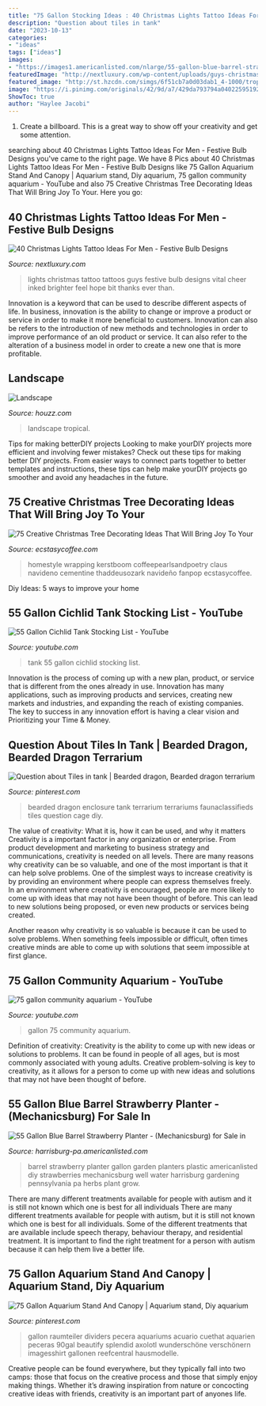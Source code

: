 ```yaml
---
title: "75 Gallon Stocking Ideas : 40 Christmas Lights Tattoo Ideas For Men"
description: "Question about tiles in tank"
date: "2023-10-13"
categories:
- "ideas"
tags: ["ideas"]
images:
- "https://images1.americanlisted.com/nlarge/55-gallon-blue-barrel-strawberry-planter-75-mechanicsburg-americanlisted_29625261.jpg"
featuredImage: "http://nextluxury.com/wp-content/uploads/guys-christmas-lights-tattoos.jpg"
featured_image: "http://st.hzcdn.com/simgs/6f51cb7a0d03dab1_4-1000/tropical-landscape.jpg"
image: "https://i.pinimg.com/originals/42/9d/a7/429da793794a0402259519296b744b46.jpg"
ShowToc: true
author: "Haylee Jacobi"
---
```



1. Create a billboard. This is a great way to show off your creativity and get some attention.

	

		
searching about 40 Christmas Lights Tattoo Ideas For Men - Festive Bulb Designs you've came to the right page. We have 8 Pics about 40 Christmas Lights Tattoo Ideas For Men - Festive Bulb Designs like 75 Gallon Aquarium Stand And Canopy | Aquarium stand, Diy aquarium, 75 gallon community aquarium - YouTube and also 75 Creative Christmas Tree Decorating Ideas That Will Bring Joy To Your. Here you go:
		
    
## 40 Christmas Lights Tattoo Ideas For Men - Festive Bulb Designs

<img loading=lazy src="http://nextluxury.com/wp-content/uploads/guys-christmas-lights-tattoos.jpg" onerror="this.onerror=null;this.src='https://tse1.mm.bing.net/th?id=OIP.UtcnD3NXtTp8sM4k-jcw9wHaHI&amp;pid=15.1';" alt="40 Christmas Lights Tattoo Ideas For Men - Festive Bulb Designs">

_Source: nextluxury.com_

>lights christmas tattoo tattoos guys festive bulb designs vital cheer inked brighter feel hope bit thanks ever than. 

	

Innovation is a keyword that can be used to describe different aspects of life. In business, innovation is the ability to change or improve a product or service in order to make it more beneficial to customers. Innovation can also be refers to the introduction of new methods and technologies in order to improve performance of an old product or service. It can also refer to the alteration of a business model in order to create a new one that is more profitable.

    
## Landscape

<img loading=lazy src="http://st.hzcdn.com/simgs/6f51cb7a0d03dab1_4-1000/tropical-landscape.jpg" onerror="this.onerror=null;this.src='https://tse3.mm.bing.net/th?id=OIP.mzoxlvym-WHcw8YOCNWQNwHaFj&amp;pid=15.1';" alt="Landscape">

_Source: houzz.com_

>landscape tropical. 

	

Tips for making betterDIY projects
Looking to make yourDIY projects more efficient and involving fewer mistakes? Check out these tips for making better DIY projects. From easier ways to connect parts together to better templates and instructions, these tips can help make yourDIY projects go smoother and avoid any headaches in the future.

    
## 75 Creative Christmas Tree Decorating Ideas That Will Bring Joy To Your

<img loading=lazy src="https://i1.wp.com/www.ecstasycoffee.com/wp-content/uploads/2016/12/Describe-this-Christmas-Tree-in-one-or-two-words...jpg?resize=700%2C960&amp;ssl=1" onerror="this.onerror=null;this.src='https://tse2.mm.bing.net/th?id=OIP.a80Cnu3Ksp_g8uZu5HK2twHaKK&amp;pid=15.1';" alt="75 Creative Christmas Tree Decorating Ideas That Will Bring Joy To Your">

_Source: ecstasycoffee.com_

>homestyle wrapping kerstboom coffeepearlsandpoetry claus navideno cementine thaddeusozark navideño fanpop ecstasycoffee. 

	

Diy Ideas: 5 ways to improve your home

    
## 55 Gallon Cichlid Tank Stocking List - YouTube

<img loading=lazy src="https://i.ytimg.com/vi/oY4PlMQeulE/maxresdefault.jpg" onerror="this.onerror=null;this.src='https://tse3.mm.bing.net/th?id=OIP.vRN0Kgvsuh-7c8G7TAuYHwHaEK&amp;pid=15.1';" alt="55 Gallon Cichlid Tank Stocking List - YouTube">

_Source: youtube.com_

>tank 55 gallon cichlid stocking list. 

	

Innovation is the process of coming up with a new plan, product, or service that is different from the ones already in use. Innovation has many applications, such as improving products and services, creating new markets and industries, and expanding the reach of existing companies. The key to success in any innovation effort is having a clear vision and Prioritizing your Time & Money.

    
## Question About Tiles In Tank | Bearded Dragon, Bearded Dragon Terrarium

<img loading=lazy src="https://i.pinimg.com/736x/f0/b5/17/f0b5177d433f316d412bd30945c1642b--bearded-dragon-enclosure-terrariums.jpg" onerror="this.onerror=null;this.src='https://tse2.mm.bing.net/th?id=OIP.HTfUOFe2nBi-mRDwtcY_LAHaFj&amp;pid=15.1';" alt="Question about Tiles in tank | Bearded dragon, Bearded dragon terrarium">

_Source: pinterest.com_

>bearded dragon enclosure tank terrarium terrariums faunaclassifieds tiles question cage diy. 

	

The value of creativity: What it is, how it can be used, and why it matters
Creativity is a important factor in any organization or enterprise. From product development and marketing to business strategy and communications, creativity is needed on all levels. There are many reasons why creativity can be so valuable, and one of the most important is that it can help solve problems.
One of the simplest ways to increase creativity is by providing an environment where people can express themselves freely. In an environment where creativity is encouraged, people are more likely to come up with ideas that may not have been thought of before. This can lead to new solutions being proposed, or even new products or services being created.

Another reason why creativity is so valuable is because it can be used to solve problems. When something feels impossible or difficult, often times creative minds are able to come up with solutions that seem impossible at first glance.

    
## 75 Gallon Community Aquarium - YouTube

<img loading=lazy src="https://i.ytimg.com/vi/Z4nH0Y2Oup4/maxresdefault.jpg" onerror="this.onerror=null;this.src='https://tse4.mm.bing.net/th?id=OIP.gaTiW6EixoIO49V56S6lxwHaEK&amp;pid=15.1';" alt="75 gallon community aquarium - YouTube">

_Source: youtube.com_

>gallon 75 community aquarium. 

	

Definition of creativity:
Creativity is the ability to come up with new ideas or solutions to problems. It can be found in people of all ages, but is most commonly associated with young adults. Creative problem-solving is key to creativity, as it allows for a person to come up with new ideas and solutions that may not have been thought of before.

    
## 55 Gallon Blue Barrel Strawberry Planter - (Mechanicsburg) For Sale In

<img loading=lazy src="https://images1.americanlisted.com/nlarge/55-gallon-blue-barrel-strawberry-planter-75-mechanicsburg-americanlisted_29625261.jpg" onerror="this.onerror=null;this.src='https://tse2.mm.bing.net/th?id=OIP.Yg6pf0jE1e3ZbMC9dqO7_QAAAA&amp;pid=15.1';" alt="55 Gallon Blue Barrel Strawberry Planter - (Mechanicsburg) for Sale in">

_Source: harrisburg-pa.americanlisted.com_

>barrel strawberry planter gallon garden planters plastic americanlisted diy strawberries mechanicsburg well water harrisburg gardening pennsylvania pa herbs plant grow. 

	

There are many different treatments available for people with autism and it is still not known which one is best for all individuals
There are many different treatments available for people with autism, but it is still not known which one is best for all individuals. Some of the different treatments that are available include speech therapy, behaviour therapy, and residential treatment. It is important to find the right treatment for a person with autism because it can help them live a better life.

    
## 75 Gallon Aquarium Stand And Canopy | Aquarium Stand, Diy Aquarium

<img loading=lazy src="https://i.pinimg.com/originals/42/9d/a7/429da793794a0402259519296b744b46.jpg" onerror="this.onerror=null;this.src='https://tse2.mm.bing.net/th?id=OIP.SQT6JkZ_10cMqqwZSKLJvAHaJ4&amp;pid=15.1';" alt="75 Gallon Aquarium Stand And Canopy | Aquarium stand, Diy aquarium">

_Source: pinterest.com_

>gallon raumteiler dividers pecera aquariums acuario cuethat aquarien peceras 90gal beautify splendid axolotl wunderschöne verschönern imagesshirt gallonen reefcentral hausmodelle. 

	

Creative people can be found everywhere, but they typically fall into two camps: those that focus on the creative process and those that simply enjoy making things. Whether it’s drawing inspiration from nature or concocting creative ideas with friends, creativity is an important part of anyones life.

